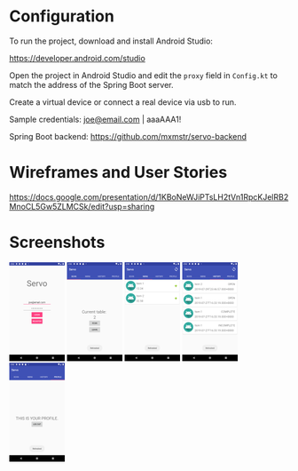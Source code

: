 # Configuration

To run the project, download and install Android Studio:

https://developer.android.com/studio

Open the project in Android Studio and edit the `proxy` field in `Config.kt` to match the address of the Spring Boot server.

Create a virtual device or connect a real device via usb to run.

Sample credentials: joe@email.com | aaaAAA1!

Spring Boot backend: https://github.com/mxmstr/servo-backend

# Wireframes and User Stories

https://docs.google.com/presentation/d/1KBoNeWJiPTsLH2tVn1RpcKJelRB2MnoCL5Gw5ZLMCSk/edit?usp=sharing

# Screenshots

![alt text](https://raw.githubusercontent.com/mxmstr/servo-android/master/screenshots/login.png)
![alt text](https://raw.githubusercontent.com/mxmstr/servo-android/master/screenshots/table.png)
![alt text](https://raw.githubusercontent.com/mxmstr/servo-android/master/screenshots/menu.png)
![alt text](https://raw.githubusercontent.com/mxmstr/servo-android/master/screenshots/history.png)
![alt text](https://raw.githubusercontent.com/mxmstr/servo-android/master/screenshots/profile.png)

